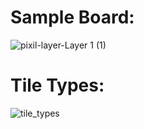 # Sample Board:
![pixil-layer-Layer 1 (1)](https://github.com/yerminal/EE314_TermProject/assets/60397218/63c5abe7-e585-4b1e-99cc-f3221b939520)
# Tile Types:
![tile_types](https://github.com/yerminal/EE314_TermProject/assets/60397218/e71e9ca4-c881-41ee-9e13-d2981b03a5d1)

